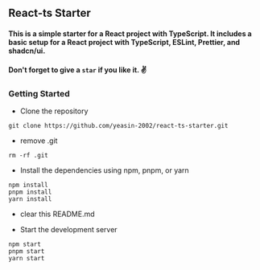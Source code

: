 ## React-ts Starter

#### This is a simple starter for a React project with TypeScript. It includes a basic setup for a React project with TypeScript, ESLint, Prettier, and shadcn/ui.

#### Don't forget to give a `star` if you like it. ✌️

### Getting Started

- Clone the repository

```
git clone https://github.com/yeasin-2002/react-ts-starter.git
```

- remove .git

```
rm -rf .git
```

- Install the dependencies using npm, pnpm, or yarn

```
npm install
pnpm install
yarn install
```

- clear this README.md

- Start the development server

```
npm start
pnpm start
yarn start
```
